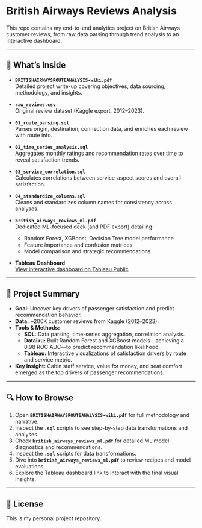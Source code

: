 # British Airways Reviews Analysis

This repo contains my end-to-end analytics project on British Airways customer reviews, from raw data parsing through trend analysis to an interactive dashboard.

---

## 📁 What’s Inside

- **`BRITISHAIRWAYSROUTEANALYSIS-wiki.pdf`**  
  Detailed project write-up covering objectives, data sourcing, methodology, and insights.

- **`raw_reviews.csv`**  
  Original review dataset (Kaggle export, 2012–2023).

- **`01_route_parsing.sql`**  
  Parses origin, destination, connection data, and enriches each review with route info.

- **`02_time_series_analysis.sql`**  
  Aggregates monthly ratings and recommendation rates over time to reveal satisfaction trends.

- **`03_service_correlation.sql`**  
  Calculates correlations between service-aspect scores and overall satisfaction.

- **`04_standardize_columns.sql`**  
  Cleans and standardizes column names for consistency across analyses.

- **`british_airways_reviews_ml.pdf`**  
  Dedicated ML-focused deck (and PDF export) detailing:  
  - Random Forest, XGBoost, Decision Tree model performance  
  - Feature importance and confusion matrices  
  - Model comparison and strategic recommendations

- **Tableau Dashboard**  
  [View interactive dashboard on Tableau Public](https://public.tableau.com/app/profile/mahnoor.syed5125/viz/BritishAirwaysReviews_17126414116680/Dashboard1)

---

## 🎯 Project Summary

- **Goal:** Uncover key drivers of passenger satisfaction and predict recommendation behavior.  
- **Data:** ~200K customer reviews from Kaggle (2012–2023).  
- **Tools & Methods:**  
  - **SQL:** Data parsing, time-series aggregation, correlation analysis.  
  - **Dataiku:** Built Random Forest and XGBoost models—achieving a 0.98 ROC AUC—to predict recommendation likelihood.  
  - **Tableau:** Interactive visualizations of satisfaction drivers by route and service metric.  
- **Key Insight:** Cabin staff service, value for money, and seat comfort emerged as the top drivers of passenger recommendations.


---

## 🔍 How to Browse

1. Open **`BRITISHAIRWAYSROUTEANALYSIS-wiki.pdf`** for full methodology and narrative.  
2. Inspect the **`.sql`** scripts to see step-by-step data transformations and analyses.
3. Check **`british_airways_reviews_ml.pdf`** for detailed ML model diagnostics and recommendations.  
4. Inspect the **`.sql`** scripts for data transformations.  
5. Dive into **`british_airways_reviews_ml.pdf`** to review recipes and model evaluations.  
4. Explore the Tableau dashboard link to interact with the final visual insights.

---

## 📄 License

This is my personal project repository.  
